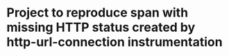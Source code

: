 # Project to reproduce span with missing HTTP status created by http-url-connection instrumentation

